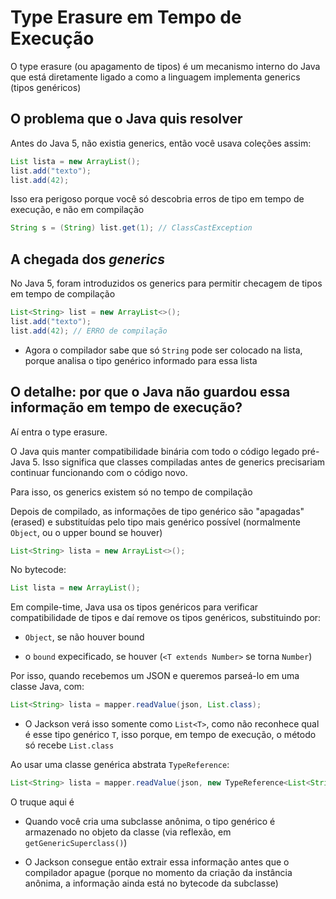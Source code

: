 # Type Erasure em Tempo de Execução

O type erasure (ou apagamento de tipos) é um mecanismo interno do Java que está diretamente ligado a como a linguagem implementa generics (tipos genéricos)

## O problema que o Java quis resolver

Antes do Java 5, não existia generics, então você usava coleções assim:

```java
List lista = new ArrayList();
list.add("texto");
list.add(42);
```
Isso era perigoso porque você só descobria erros de tipo em tempo de execução, e não em compilação
```java
String s = (String) list.get(1); // ClassCastException
```

## A chegada dos *generics*

No Java 5, foram introduzidos os generics para permitir checagem de tipos em tempo de compilação

```java
List<String> list = new ArrayList<>();
list.add("texto");
list.add(42); // ERRO de compilação
```
* Agora o compilador sabe que só `String` pode ser colocado na lista, porque analisa o tipo genérico informado para essa lista 

## O detalhe: por que o Java não guardou essa informação em tempo de execução?

Aí entra o type erasure.

O Java quis manter compatibilidade binária com todo o código legado pré-Java 5. Isso significa que classes compiladas antes de generics precisariam continuar funcionando com o código novo.

Para isso, os generics existem só no tempo de compilação

Depois de compilado, as informações de tipo genérico são "apagadas" (erased) e substituídas pelo tipo mais genérico possível (normalmente `Object`, ou o upper bound se houver)

```java
List<String> lista = new ArrayList<>();
```
No bytecode:
```java
List lista = new ArrayList();
```

Em compile-time, Java usa os tipos genéricos para verificar compatibilidade de tipos e daí remove os tipos genéricos, substituindo por:

* `Object`, se não houver bound

* o `bound` expecificado, se houver (`<T extends Number>` se torna `Number`)

Por isso, quando recebemos um JSON e queremos parseá-lo em uma classe Java, com:

```java
List<String> lista = mapper.readValue(json, List.class);
```

* O Jackson verá isso somente como `List<T>`, como não reconhece qual é esse tipo genérico `T`, isso porque, em tempo de execução, o método só recebe `List.class`

Ao usar uma classe genérica abstrata `TypeReference`:

```java
List<String> lista = mapper.readValue(json, new TypeReference<List<String>>() {});
```

O truque aqui é

* Quando você cria uma subclasse anônima, o tipo genérico é armazenado no objeto da classe (via reflexão, em `getGenericSuperclass()`)

* O Jackson consegue então extrair essa informação antes que o compilador apague (porque no momento da criação da instância anônima, a informação ainda está no bytecode da subclasse)